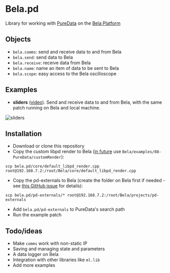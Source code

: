 # Bela.pd

Library for working with [PureData](http://puredata.info) on the [Bela Platform](http://bela.io)

## Objects
- `bela.comms`: send and receive data to and from Bela
- `bela.send`: send data to Bela
- `bela.receive`: receive data from Bela
- `bela.name`: name an item of data to be sent to Bela
- `bela.scope`: easy access to the Bela oscilloscope

## Examples
- **sliders** ([video](https://youtu.be/n1fM8_vGO88)). Send and receive data to and from Bela, with the same patch running on Bela and local machine.

![sliders](https://i.imgur.com/09SBCyW.png)

## Installation

- Download or clone this repository
- Copy the custom libpd render to Bela ([in future](https://github.com/BelaPlatform/Bela/issues/390) use `Bela/examples/08-PureData/customRender`):

```
scp bela.pd/core/default_libpd_render.cpp root@192.168.7.2:/root/Bela/core/default_libpd_render.cpp
```

- Copy the pd-externals to Bela (create the folder on Bela first if needed - see [this GitHub issue](https://github.com/BelaPlatform/Bela/issues/384) for details):

```
scp bela.pd/pd-externals/* root@192.168.7.2:/root/Bela/projects/pd-externals
```

- Add `bela.pd/pd-externals` to PureData's search path
- Run the example patch

## Todo/ideas

- Make `comms` work with non-static IP
- Saving and managing state and parameters
- A data logger on Bela
- Integration with other libraries like `ml.lib`
- Add more examples
